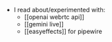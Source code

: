 - I read about/experimented with:
  - [[openai webrtc api]]
  - [[gemini live]]
  - [[easyeffects]] for pipewire
